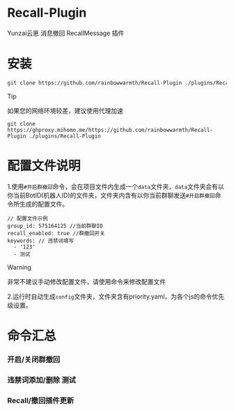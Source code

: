 # Recall-Plugin
Yunzai云崽 消息撤回 RecallMessage 插件

# 安装
```bash
git clone https://github.com/rainbowwarmth/Recall-Plugin ./plugins/Recall-Plugin
```
> [!tip]
> 如果您的网络环境较差，建议使用代理加速
> ```
> git clone https://ghproxy.mihomo.me/https://github.com/rainbowwarmth/Recall-Plugin ./plugins/Recall-Plugin
> ```

# 配置文件说明
1.使用`#开启群撤回`命令，会在项目文件内生成一个`data`文件夹，`data`文件夹会有以你当前BotID(机器人ID)的文件夹，文件夹内含有以你当前群聊发送`#开启群撤回`命令所生成的配置文件。
```
// 配置文件示例
group_id: 575164125 //当前群聊ID
recall_enabled: true //群撤回开关
keywords: // 违禁词填写
  - '123'
  - 测试
```
> [!WARNING]
> 非常不建议手动修改配置文件，请使用命令来修改配置文件

2.运行时自动生成`config`文件夹，文件夹含有priority.yaml，为各个js的命令优先级设置。

# 命令汇总
### 开启/关闭群撤回
### 违禁词添加/删除 测试
### Recall/撤回插件更新

